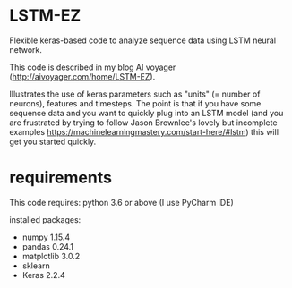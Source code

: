 # LSTM-EZ
Flexible keras-based code to analyze sequence data using LSTM neural network. 

This code is described in my blog AI voyager (http://aivoyager.com/home/LSTM-EZ).

Illustrates the use of keras parameters such as "units" (= number of neurons), features and timesteps. 
The point is that if you have some sequence data and you want to quickly plug into an LSTM model 
(and you are frustrated by trying to follow Jason Brownlee's lovely but incomplete examples
https://machinelearningmastery.com/start-here/#lstm) 
this will get you started quickly.

# requirements
This code requires:
python 3.6 or above (I use PyCharm IDE)

installed packages:
- numpy 1.15.4
- pandas 0.24.1
- matplotlib 3.0.2
- sklearn 
- Keras 2.2.4
